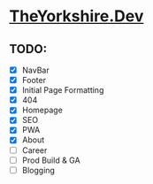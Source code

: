 # [TheYorkshire.Dev](https://theyorkshire.dev)

## TODO:
- [x] NavBar
- [x] Footer
- [x] Initial Page Formatting
- [x] 404
- [X] Homepage
- [X] SEO
- [X] PWA
- [X] About
- [ ] Career
- [ ] Prod Build & GA
- [ ] Blogging
